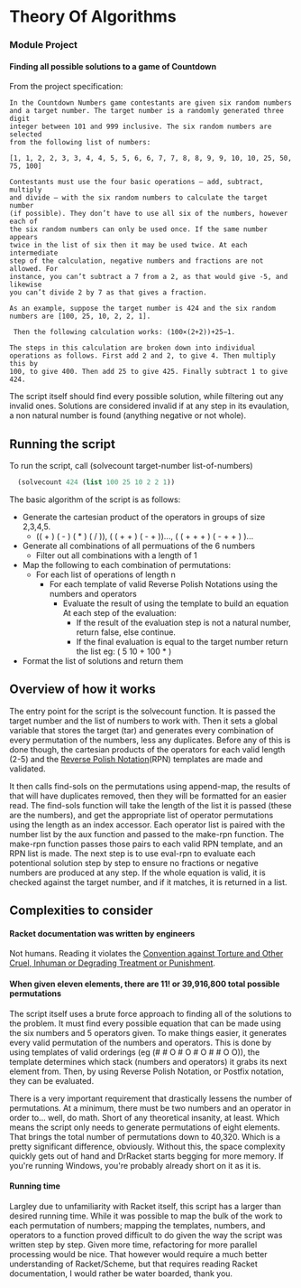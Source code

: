 # Theory Of Algorithms
### Module Project

#### Finding all possible solutions to a game of Countdown

From the project specification:
```
In the Countdown Numbers game contestants are given six random numbers
and a target number. The target number is a randomly generated three digit
integer between 101 and 999 inclusive. The six random numbers are selected
from the following list of numbers:

[1, 1, 2, 2, 3, 3, 4, 4, 5, 5, 6, 6, 7, 7, 8, 8, 9, 9, 10, 10, 25, 50, 75, 100]

Contestants must use the four basic operations – add, subtract, multiply
and divide – with the six random numbers to calculate the target number
(if possible). They don’t have to use all six of the numbers, however each of
the six random numbers can only be used once. If the same number appears
twice in the list of six then it may be used twice. At each intermediate
step of the calculation, negative numbers and fractions are not allowed. For
instance, you can’t subtract a 7 from a 2, as that would give -5, and likewise
you can’t divide 2 by 7 as that gives a fraction.

As an example, suppose the target number is 424 and the six random
numbers are [100, 25, 10, 2, 2, 1].

 Then the following calculation works: (100×(2+2))+25−1. 
 
The steps in this calculation are broken down into individual
operations as follows. First add 2 and 2, to give 4. Then multiply this by
100, to give 400. Then add 25 to give 425. Finally subtract 1 to give 424.
```

The script itself should find every possible solution, while filtering out any invalid ones. Solutions are considered invalid if at any step in its evaulation, a non natural number is found (anything negative or not whole).

## Running the script

To run the script, call (solvecount target-number list-of-numbers)
```scheme
  (solvecount 424 (list 100 25 10 2 2 1))
```
The basic algorithm of the script is as follows:

- Generate the cartesian product of the operators in groups of size 2,3,4,5.
  - (( + ) ( - ) ( * ) ( / )), ( ( + + ) ( - + ))..., ( ( + + + ) ( - + + ) )... 
- Generate all combinations of all permuations of the 6 numbers
  - Filter out all combinations with a length of 1
- Map the following to each combination of permutations:
  - For each list of operations of length n
    - For each template of valid Reverse Polish Notations using the numbers and operators 
      - Evaluate the result of using the template to build an equation
      At each step of the evaluation:
        - If the result of the evaluation step is not a natural number, return false, else continue.  
        - If the final evaluation is equal to the target number return the list eg: ( 5 10 + 100 * )
- Format the list of solutions and return them

## Overview of how it works

The entry point for the script is the solvecount function. It is passed the target number and the list of numbers to work with. Then it sets a global variable that stores the target (tar) and generates every combination of every permutation of the numbers, less any duplicates. Before any of this is done though, the cartesian products of the operators for each valid length (2-5) and the [Reverse Polish Notation](https://en.wikipedia.org/wiki/Reverse_Polish_notation)(RPN) templates are made and validated.

It then calls find-sols on the permutations using append-map, the results of that will have duplicates removed, then they will be formatted for an easier read. The find-sols function will take the length of the list it is passed (these are the numbers), and get the appropriate list of operator permutations using the length as an index accessor. Each operator list is paired with the number list by the aux function and passed to the make-rpn function. The make-rpn function passes those pairs to each valid RPN template, and an RPN list is made. The next step is to use eval-rpn to evaluate each potentional solution step by step to ensure no fractions or negative numbers are produced at any step. If the whole equation is valid, it is checked against the target number, and if it matches, it is returned in a list.

## Complexities to consider

#### Racket documentation was written by engineers
Not humans. Reading it violates the [Convention against Torture and Other Cruel, Inhuman or Degrading Treatment or Punishment](https://en.wikipedia.org/wiki/United_Nations_Convention_against_Torture).

#### When given eleven elements, there are 11! or 39,916,800 total possible permutations
The script itself uses a brute force approach to finding all of the solutions to the problem. It must find every possible equation that can be made using the six numbers and 5 operators given. To make things easier, it generates every valid permutation of the numbers and operators. This is done by using templates of valid orderings (eg (# # O # O # O # # O O)), the template determines which stack (numbers and operators) it grabs its next element from. Then, by using Reverse Polish Notation, or Postfix notation, they can be evaluated.

There is a very important requirement that drastically lessens the number of permutations. At a minimum, there must be two numbers and an operator in order to...  well, do math. Short of any theoretical insanity, at least. Which means the script only needs to generate permutations of eight elements. That brings the total number of permutations down to 40,320. Which is a pretty significant difference, obviously. Without this, the space complexity quickly gets out of hand and DrRacket starts begging for more memory. If you're running Windows, you're probably already short on it as it is.

#### Running time
Largley due to unfamiliarity with Racket itself, this script has a larger than desired running time. While it was possible to map the bulk of the work to each permutation of numbers; mapping the templates, numbers, and operators to a function proved difficult to do given the way the script was written step by step. Given more time, refactoring for more parallel processing would be nice. That however would require a much better understanding of Racket/Scheme, but that requires reading Racket documentation, I would rather be water boarded, thank you.
